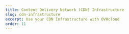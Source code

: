 ```yaml
---
title: Content Delivery Network (CDN) Infrastructure
slug: cdn-infrastructure
excerpt: Use your CDN Infrastructure with OVHcloud
order: 11
---
```

